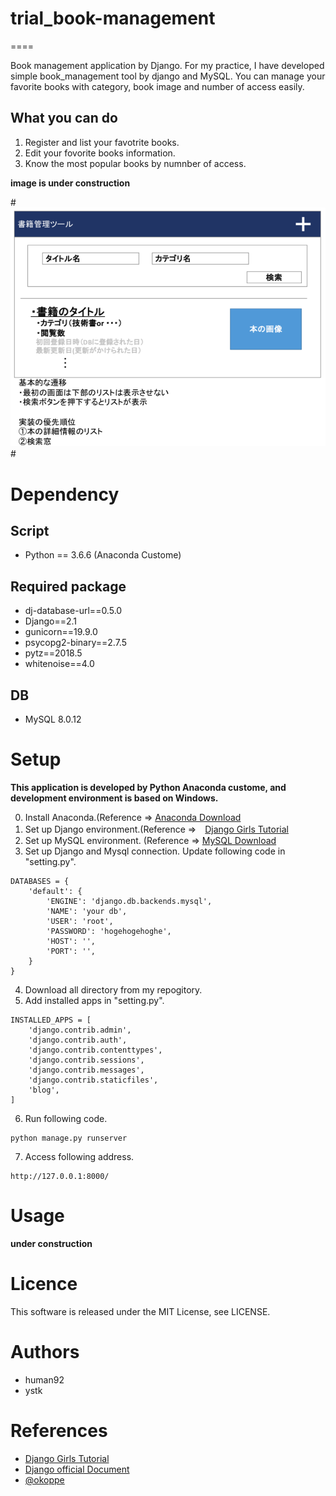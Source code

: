 # trial_book-management
====

Book management application by Django.
For my practice, I have developed simple book_management tool by django and MySQL.
You can manage your favorite books with category, book image and number of access easily.

## What you can do

1. Register and list your favotrite books.
2. Edit your fovorite books information.
3. Know the most popular books by numnber of access.


**image is under construction**

#![md](img/Django_画面の仕様案_v01.png)#

# Dependency

## Script

* Python == 3.6.6 (Anaconda Custome)

## Required package

* dj-database-url==0.5.0
* Django==2.1
* gunicorn==19.9.0
* psycopg2-binary==2.7.5
* pytz==2018.5
* whitenoise==4.0

## DB

* MySQL 8.0.12

# Setup

**This application is developed by Python Anaconda custome, and development environment is based on Windows.**

0. Install Anaconda.(Reference ⇒ [Anaconda Download](https://www.anaconda.com/download/)
1. Set up Django environment.(Reference ⇒　[Django Girls Tutorial](https://tutorial.djangogirls.org/ja/)
2. Set up MySQL environment. (Reference ⇒ [MySQL Download](https://www.mysql.com/jp/downloads/)
3. Set up Django and Mysql connection. Update following code in "setting.py".
```
DATABASES = {
    'default': {
        'ENGINE': 'django.db.backends.mysql',
        'NAME': 'your db',  
        'USER': 'root',  
        'PASSWORD': 'hogehogehoghe',  
        'HOST': '', 
        'PORT': '', 
    }
}
```
4. Download all directory from my repogitory.
5. Add installed apps in "setting.py".
```
INSTALLED_APPS = [
    'django.contrib.admin',
    'django.contrib.auth',
    'django.contrib.contenttypes',
    'django.contrib.sessions',
    'django.contrib.messages',
    'django.contrib.staticfiles',
    'blog',
]
```
6. Run following code.
```
python manage.py runserver
```
7. Access following address.
```
http://127.0.0.1:8000/
```

# Usage

**under construction**

# Licence
This software is released under the MIT License, see LICENSE.

# Authors

* human92
* ystk

# References
* [Django Girls Tutorial](https://tutorial.djangogirls.org/ja/)
* [Django official Document](https://www.djangoproject.com/)
* [@okoppe](https://qiita.com/okoppe8/items/66a8747cf179a538355b)
